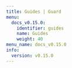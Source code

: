 ```yaml
---
title: Guides | Guard
menu:
  docs_v0.15.0:
    identifier: guides
    name: Guides
    weight: 40
menu_name: docs_v0.15.0
info:
  version: v0.15.0
---
```


